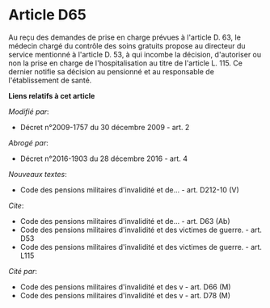 # Article D65

Au reçu des demandes de prise en charge prévues à l'article D. 63, le médecin chargé du contrôle des soins gratuits propose
au directeur du service mentionné à l'article D. 53, à qui incombe la décision, d'autoriser ou non la prise en charge de
l'hospitalisation au titre de l'article L. 115. Ce dernier notifie sa décision au pensionné et au responsable de
l'établissement de santé.

**Liens relatifs à cet article**

_Modifié par_:

  - Décret n°2009-1757 du 30 décembre 2009 - art. 2

_Abrogé par_:

  - Décret n°2016-1903 du 28 décembre 2016 - art. 4

_Nouveaux textes_:

  - Code des pensions militaires d'invalidité et de... - art. D212-10 (V)

_Cite_:

  - Code des pensions militaires d'invalidité et de... - art. D63 (Ab)
  - Code des pensions militaires d'invalidité et des victimes de guerre. - art. D53
  - Code des pensions militaires d'invalidité et des victimes de guerre. - art. L115

_Cité par_:

  - Code des pensions militaires d'invalidité et des v - art. D66 (M)
  - Code des pensions militaires d'invalidité et des v - art. D78 (M)
